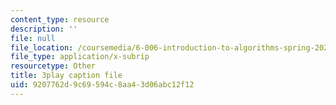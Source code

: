 ```yaml
---
content_type: resource
description: ''
file: null
file_location: /coursemedia/6-006-introduction-to-algorithms-spring-2020/9207762d9c69594c8aa43d06abc12f12_vCIa2h1C9UQ.vtt
file_type: application/x-subrip
resourcetype: Other
title: 3play caption file
uid: 9207762d-9c69-594c-8aa4-3d06abc12f12
---
```

